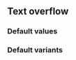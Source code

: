 ## Text overflow


<!-- <values.textOverflow> -->
### Default values

<!-- </values.textOverflow> -->

<!-- <variants.textOverflow> -->
### Default variants

<!-- </variants.textOverflow> -->
